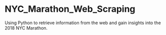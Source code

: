 # NYC_Marathon_Web_Scraping
Using Python  to retrieve information from the web and gain insights into the 2018 NYC Marathon.

